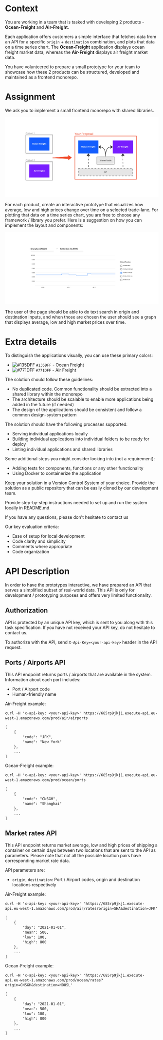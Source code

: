 # Context

You are working in a team that is tasked with developing 2 products - **Ocean-Freight** and **Air-Freight**. 

Each application offers customers a simple interface that fetches data from an API for a specific `origin` + `destination` combination, and plots that data on a time series chart. The **Ocean-Freight** application displays ocean freight market data, whereas the **Air-Freight** displays air freight market data.

You have volunteered to prepare a small prototype for your team to showcase how these 2 products can be structured, developed and maintained as a frontend monorepo.

# Assignment

We ask you to implement a small frontend monorepo with shared libraries.

![Architecture Diagram](architecture.jpg)

For each product, create an interactive prototype that visualizes how average, low and high prices change over time on a selected trade-lane. For plotting that data on a time series chart, you are free to choose any framework / library you prefer. Here is a suggestion on how you can implement the layout and components:

![Ocean-Freight Time Series Chart](graph.png)

The user of the page should be able to do text search in origin and destination inputs, and when those are chosen the user should see a graph that displays average, low and high market prices over time.

# Extra details

To distinguish the applications visually, you can use these primary colors:
- ![#135DFF](https://placehold.co/15x15/135DFF/135DFF.png) `#135DFF` - Ocean Freight
- ![#771DFF](https://placehold.co/15x15/771DFF/771DFF.png) `#771DFF` - Air Freight

The solution should follow these guidelines:
- No duplicated code. Common functionality should be extracted into a shared library within the monorepo
- The architecture should be scalable to enable more applications being added in the future (if needed)
- The design of the applications should be consistent and follow a common design-system pattern

The solution should have the following processes supported:
- Serving individual applications locally
- Building individual applications into individual folders to be ready for deploy
- Linting individual applications and shared libraries

Some additional steps you might consider looking into (not a requirement):
- Adding tests for components, functions or any other functionality
- Using Docker to containerize the application

Keep your solution in a Version Control System of your choice. Provide the solution as a public repository that can be easily cloned by our development team.

Provide step-by-step instructions needed to set up and run the system locally in README.md.

If you have any questions, please don't hesitate to contact us

Our key evaluation criteria:
- Ease of setup for local development
- Code clarity and simplicity
- Comments where appropriate
- Code organization

# API Description

In order to have the prototypes interactive, we have prepared an API that serves a simplified subset of real-world data. This API is only for development / prototyping purposes and offers very limited functionality.

## Authorization

API is protected by an unique API key, which is sent to you along with this task specification. If you have not received your API key, do not hesitate to contact us.

To authorize with the API, send `X-Api-Key=<your-api-key>` header in the API request.

## Ports / Airports API

This API endpoint returns ports / airports that are available in the system. Information about each port includes:

- Port / Airport code
- Human-friendly name

Air-Freight example:
```
curl -H 'x-api-key: <your-api-key>' https://685rp9jkj1.execute-api.eu-west-1.amazonaws.com/prod/air/airports
```
```
[
    {
        "code": "JFK",
        "name": "New York"
    },
    ...
]
```

Ocean-Freight example:
```
curl -H 'x-api-key: <your-api-key>' https://685rp9jkj1.execute-api.eu-west-1.amazonaws.com/prod/ocean/ports
```
```
[
    {
        "code": "CNSGH",
        "name": "Shanghai"
    },
    ...
]

```

## Market rates API

This API endpoint returns market average, low and high prices of shipping a container on certain days between two locations that are sent to the API as parameters. Please note that not all the possible location pairs have corresponding market rate data.

API parameters are:

- `origin`, `destination`: Port / Airport codes, origin and destination locations respectively

Air-Freight example:
```
curl -H 'x-api-key: <your-api-key>' 'https://685rp9jkj1.execute-api.eu-west-1.amazonaws.com/prod/air/rates?origin=SHA&destination=JFK'
```
```
[
    {
        "day": "2021-01-01",
        "mean": 500,
        "low": 100,
        "high": 800
    },
    ...
]
```

Ocean-Freight example:
```
curl -H 'x-api-key: <your-api-key>' 'https://685rp9jkj1.execute-api.eu-west-1.amazonaws.com/prod/ocean/rates?origin=CNSGH&destination=NOOSL'
```
```
[
    {
        "day": "2021-01-01",
        "mean": 500,
        "low": 100,
        "high": 800
    },
    ...
]
```
